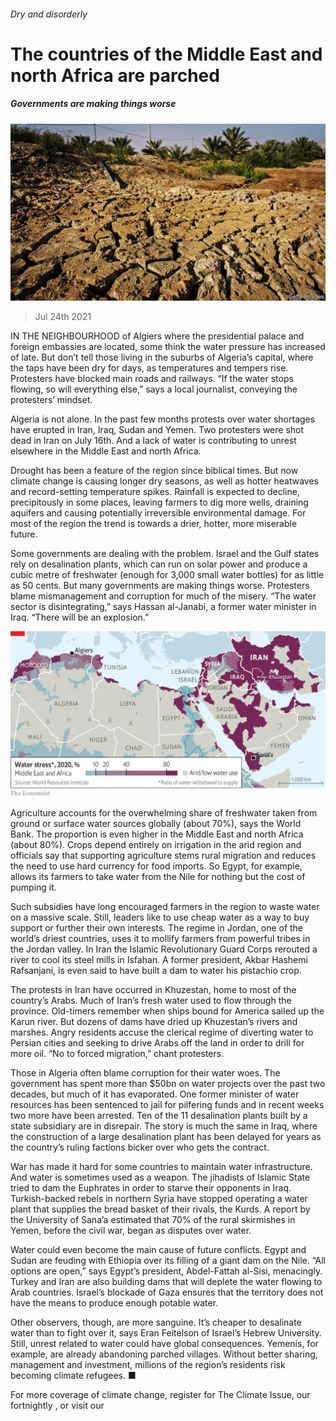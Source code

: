 ###### Dry and disorderly

# The countries of the Middle East and north Africa are parched 

##### Governments are making things worse 

![image](images/20210724_MAP005_0.jpg) 

> Jul 24th 2021 

IN THE NEIGHBOURHOOD of Algiers where the presidential palace and foreign embassies are located, some think the water pressure has increased of late. But don’t tell those living in the suburbs of Algeria’s capital, where the taps have been dry for days, as temperatures and tempers rise. Protesters have blocked main roads and railways. “If the water stops flowing, so will everything else,” says a local journalist, conveying the protesters’ mindset.

Algeria is not alone. In the past few months protests over water shortages have erupted in Iran, Iraq, Sudan and Yemen. Two protesters were shot dead in Iran on July 16th. And a lack of water is contributing to unrest elsewhere in the Middle East and north Africa.


Drought has been a feature of the region since biblical times. But now climate change is causing longer dry seasons, as well as hotter heatwaves and record-setting temperature spikes. Rainfall is expected to decline, precipitously in some places, leaving farmers to dig more wells, draining aquifers and causing potentially irreversible environmental damage. For most of the region the trend is towards a drier, hotter, more miserable future.

Some governments are dealing with the problem. Israel and the Gulf states rely on desalination plants, which can run on solar power and produce a cubic metre of freshwater (enough for 3,000 small water bottles) for as little as 50 cents. But many governments are making things worse. Protesters blame mismanagement and corruption for much of the misery. “The water sector is disintegrating,” says Hassan al-Janabi, a former water minister in Iraq. “There will be an explosion.”

![image](images/20210724_MAM945.png) 


Agriculture accounts for the overwhelming share of freshwater taken from ground or surface water sources globally (about 70%), says the World Bank. The proportion is even higher in the Middle East and north Africa (about 80%). Crops depend entirely on irrigation in the arid region and officials say that supporting agriculture stems rural migration and reduces the need to use hard currency for food imports. So Egypt, for example, allows its farmers to take water from the Nile for nothing but the cost of pumping it.

Such subsidies have long encouraged farmers in the region to waste water on a massive scale. Still, leaders like to use cheap water as a way to buy support or further their own interests. The regime in Jordan, one of the world’s driest countries, uses it to mollify farmers from powerful tribes in the Jordan valley. In Iran the Islamic Revolutionary Guard Corps rerouted a river to cool its steel mills in Isfahan. A former president, Akbar Hashemi Rafsanjani, is even said to have built a dam to water his pistachio crop.

The protests in Iran have occurred in Khuzestan, home to most of the country’s Arabs. Much of Iran’s fresh water used to flow through the province. Old-timers remember when ships bound for America sailed up the Karun river. But dozens of dams have dried up Khuzestan’s rivers and marshes. Angry residents accuse the clerical regime of diverting water to Persian cities and seeking to drive Arabs off the land in order to drill for more oil. “No to forced migration,” chant protesters.

Those in Algeria often blame corruption for their water woes. The government has spent more than $50bn on water projects over the past two decades, but much of it has evaporated. One former minister of water resources has been sentenced to jail for pilfering funds and in recent weeks two more have been arrested. Ten of the 11 desalination plants built by a state subsidiary are in disrepair. The story is much the same in Iraq, where the construction of a large desalination plant has been delayed for years as the country’s ruling factions bicker over who gets the contract.

War has made it hard for some countries to maintain water infrastructure. And water is sometimes used as a weapon. The jihadists of Islamic State tried to dam the Euphrates in order to starve their opponents in Iraq. Turkish-backed rebels in northern Syria have stopped operating a water plant that supplies the bread basket of their rivals, the Kurds. A report by the University of Sana’a estimated that 70% of the rural skirmishes in Yemen, before the civil war, began as disputes over water.

Water could even become the main cause of future conflicts. Egypt and Sudan are feuding with Ethiopia over its filling of a giant dam on the Nile. “All options are open,” says Egypt’s president, Abdel-Fattah al-Sisi, menacingly. Turkey and Iran are also building dams that will deplete the water flowing to Arab countries. Israel’s blockade of Gaza ensures that the territory does not have the means to produce enough potable water.

Other observers, though, are more sanguine. It’s cheaper to desalinate water than to fight over it, says Eran Feitelson of Israel’s Hebrew University. Still, unrest related to water could have global consequences. Yemenis, for example, are already abandoning parched villages. Without better sharing, management and investment, millions of the region’s residents risk becoming climate refugees. ■

For more coverage of climate change, register for The Climate Issue, our fortnightly , or visit our 

